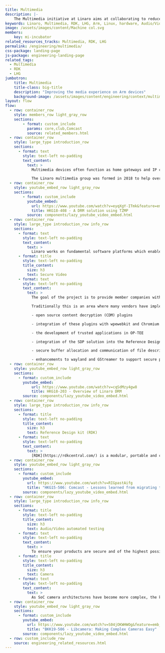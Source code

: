 ```yaml
---
title: Multimedia
description: |-
    The Multimedia initiative at Linaro aims at collaborating to reduce fragmentation in the Deep learning NN acceleration ecosystem, where currently every IP vendor forks the existing open source models and frameworks to integrate their hardware blocks and then tune for performance.
keywords: Linaro, Multimedia, RDK, LHG, Arm, Linux, hardware, Audio/Video automated testing, Secure Video
image: /assets/images/content/Machine col.svg
members:
    key: mi-incubator
related_resources_tracks: Multimedia, RDK, LHG
permalink: /engineering/multimedia/
css-package: landing-page
js-package: engineering-landing-page
related_tags:
  - Multimedia
  - RDK
  - LHG
jumbotron:
    title: Multimedia
    title-class: big-title
    description: "Improving the media experience on Arm devices"
    background-image: /assets/images/content/engineering/context/multimedia.jpg
layout: flow
flow:
  - row: container_row
    style: members_row light_gray_row
    sections:
        - format: custom_include
          params: core,club,Comcast
          source: related_members.html
  - row: container_row
    style: large_type introduction_row
    sections:
      - format: text
        style: text-left no-padding
        text_content:
          text: >
            Multimedia devices often function as home gateways and IP clients to access broadband and Pay TV services and are capable of managing content rights throughout the connected home. Viewers expect these devices to deliver rich 3D graphical user interfaces, access to their favorite applications, and the ability to watch and record programs, all while operating on lower standby and active power. Many standards exist, but these are not implemented consistently across all platforms and devices, leading to significant fragmentation, a multitude of point solutions and subsequently significant amounts of duplicated, non-differentiating engineering effort.

            The Linaro multimedia group was formed in 2018 to help overcome these fragmentation issues and provide standardized solutions, helping to improve the media experience on Arm and resolve common multimedia problems for the Arm ecosystem.
  - row: container_row
    style: youtube_embed_row light_gray_row
    sections:
        - format: custom_include
          youtube_embed:
            url: https://www.youtube.com/watch?v=eyqXgY-ITmk&feature=emb_title
            title: HKG18-408 - A DRM solution using TZMP
          source: components/lazy_youtube_video_embed.html
  - row: container_row
    style: large_type introduction_row info_row
    sections:
      - format: text
        style: text-left no-padding
        text_content:
          text: >
            Linaro works on fundamental software platforms which enable rapid deployment of new services across a range of platforms. Developing the base platform for diverse and complex multimedia applications requires a significant amount of software that addresses common challenges.
      - format: title
        style: text-left no-padding
        title_content:
          size: h3
          text: Secure Video
      - format: text
        style: text-left no-padding
        text_content:
          text: >
            The goal of the project is to provide member companies with reusable open source components (where possible) to quickly accelerate over-the-top, set-top box, smart TV and infotainment use cases that need to support the playback of protected content. One of the main focuses since the multimedia group was formed in Linaro has been on implementing a Secure Video Path (SVP) or Secure data path (SDP) solution that leverages OP-TEE secure OS and Trustzone to satisfy the requirements of Widevine L1 and Playready SL3000 so that decrypted and decompressed data is never accessible by the rich execution environment.

            Traditionally this is an area where many vendors have implemented very custom out of tree solutions that are costly to implement and even more costly to maintain. Linaro wants to promote a standardized solution for the benefit of everyone working right across the stack from the web browser down to the secure OS. Work to date has focussed on how we can support the [W3C EME standard](https://www.w3.org/TR/encrypted-media/) via:

            - open source content decryption (CDM) plugins

            - integration of these plugins with wpewebkit and Chromium browsers

            - the development of trusted applications in OP-TEE

            - integration of the SDP solution into the Reference Design Kit (RDK) and AOSP

            - secure buffer allocation and communication of file descriptors across components

            - enhancements to wayland and GStreamer to support secure playback use cases.
  - row: container_row
    style: youtube_embed_row light_gray_row
    sections:
      - format: custom_include
        youtube_embed:
            url: https://www.youtube.com/watch?v=cqSdMzy4gw8
            title: HKG18-203 - Overview of Linaro DRM
        source: components/lazy_youtube_video_embed.html
  - row: container_row
    style: large_type introduction_row info_row
    sections:
      - format: title
        style: text-left no-padding
        title_content:
          size: h3
          text: Reference Design kit (RDK)
      - format: text
        style: text-left no-padding
        text_content:
          text: >
            [RDK](https://rdkcentral.com/) is a modular, portable and customizable open source software solution that standardizes core functions used in video, broadband and IoT devices. The goal of the RDK project is to help facilitate fast ramp up on member companies own RDK projects. To do this Linaro prototypes on member company silicon best in class open source components to give RDK more interoperability, flexibility and improved performance. Linaro has worked on the Yoctofication of RDK, integration of OP-TEE and CDM plugins to support secure video use cases, enhancements to the Westeros wayland compositor and member silicon enablement.
  - row: container_row
    style: youtube_embed_row light_gray_row
    sections:
      - format: custom_include
        youtube_embed:
          url: https://www.youtube.com/watch?v=RIGpastAifg
          title: "HKG15-506: Comcast - Lessons learned from migrating the RDK code...."
        source: components/lazy_youtube_video_embed.html
  - row: container_row
    style: large_type introduction_row info_row
    sections:
      - format: title
        style: text-left no-padding
        title_content:
          size: h3
          text: Audio/Video automated testing
      - format: text
        style: text-left no-padding
        text_content:
          text: >
            To ensure your products are secure and of the highest possible quality, you want to be able to test them. Linaro provides members with re-usable test definitions built on open source tooling to help validate video and audio use cases.
      - format: title
        style: text-left no-padding
        title_content:
          size: h3
          text: Camera
      - format: text
        style: text-left no-padding
        text_content:
          text: >
            As SoC camera architectures have become more complex, the kernel APIs have evolved to support this increased complexity. New kernel APIs such as media controller and v4l2 subdev were created to expose these complex pipelines to userspace. What’s more, instead of having one video device node to manage, userspace now has multiple device nodes. In summary, setting up these complex camera pipelines requires userspace to have lots of prior knowledge of the underlying hardware. The proposed solution to this complexity is [libcamera.org](http://libcamera.org/), which aims to encapsulate all this platform complexity into a userspace library that can be re-used by ChromeOS, Android and Linux. Linaro is working with the libcamera project and across the Camera ecosystem to help members leverage the library and enable their SoCs. Work to date has focussed on Camera sensor driver upstreaming to avoid fragmentation in downstream vendor trees, and helping ensure good support of the [96boards](https://www.96boards.org/) ecosystem.
  - row: container_row
    style: youtube_embed_row light_gray_row
    sections:
      - format: custom_include
        youtube_embed:
          url: https://www.youtube.com/watch?v=S04jOKWHWOg&feature=emb_title
          title: "BKK19-506 - Libcamera: Making Complex Cameras Easy"
        source: components/lazy_youtube_video_embed.html
  - row: custom_include_row
    source: engineering_related_resources.html
---
```

